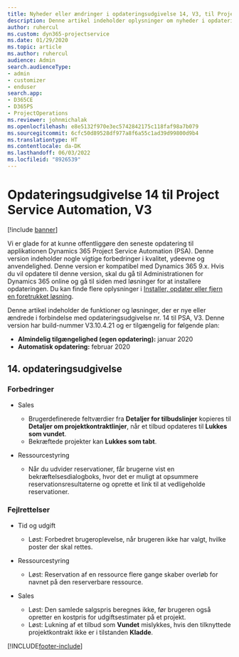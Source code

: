 ```yaml
---
title: Nyheder eller ændringer i opdateringsudgivelse 14, V3, til Project Service Automation
description: Denne artikel indeholder oplysninger om nyheder i opdateringsudgivelse nr. 14 til Project Service Automation V3.
author: ruhercul
ms.custom: dyn365-projectservice
ms.date: 01/29/2020
ms.topic: article
ms.author: ruhercul
audience: Admin
search.audienceType:
- admin
- customizer
- enduser
search.app:
- D365CE
- D365PS
- ProjectOperations
ms.reviewer: johnmichalak
ms.openlocfilehash: e8e5132f970e3ec5742842175c118faf98a7b079
ms.sourcegitcommit: 6cfc50d89528df977a8f6a55c1ad39d99800d9b4
ms.translationtype: HT
ms.contentlocale: da-DK
ms.lasthandoff: 06/03/2022
ms.locfileid: "8926539"
---
```

# <a name="project-service-automation-update-release-14-v3"></a>Opdateringsudgivelse 14 til Project Service Automation, V3

[!include [banner](../includes/psa-now-project-operations.md)]

Vi er glade for at kunne offentliggøre den seneste opdatering til applikationen Dynamics 365 Project Service Automation (PSA). Denne version indeholder nogle vigtige forbedringer i kvalitet, ydeevne og anvendelighed. Denne version er kompatibel med Dynamics 365 9.x. Hvis du vil opdatere til denne version, skal du gå til Administrationen for Dynamics 365 online og gå til siden med løsninger for at installere opdateringen. Du kan finde flere oplysninger i [Installer, opdater eller fjern en foretrukket løsning](/power-platform/admin/install-remove-preferred-solution).

Denne artikel indeholder de funktioner og løsninger, der er nye eller ændrede i forbindelse med opdateringsudgivelse nr. 14 til PSA, V3. Denne version har build-nummer V3.10.4.21 og er tilgængelig for følgende plan:

- **Almindelig tilgængelighed (egen opdatering):** januar 2020
- **Automatisk opdatering:** februar 2020

## <a name="update-release-14"></a>14. opdateringsudgivelse

### <a name="enhancements"></a>Forbedringer

- Sales

     - Brugerdefinerede feltværdier fra **Detaljer for tilbudslinjer** kopieres til **Detaljer om projektkontraktlinjer**, når et tilbud opdateres til **Lukkes som vundet**.
     - Bekræftede projekter kan **Lukkes som tabt**.

- Ressourcestyring

     - Når du udvider reservationer, får brugerne vist en bekræftelsesdialogboks, hvor det er muligt at opsummere reservationsresultaterne og oprette et link til at vedligeholde reservationer.


### <a name="bug-fixes"></a>Fejlrettelser

- Tid og udgift

     - Løst: Forbedret brugeroplevelse, når brugeren ikke har valgt, hvilke poster der skal rettes.

- Ressourcestyring

     - Løst: Reservation af en ressource flere gange skaber overløb for navnet på den reserverbare ressource.

- Sales

     - Løst: Den samlede salgspris beregnes ikke, før brugeren også opretter en kostpris for udgiftsestimater på et projekt.
     - Løst: Lukning af et tilbud som **Vundet** mislykkes, hvis den tilknyttede projektkontrakt ikke er i tilstanden **Kladde**.



[!INCLUDE[footer-include](../includes/footer-banner.md)]
